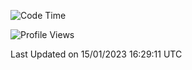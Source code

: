 <!--START_SECTION:waka-->
![Code Time](http://img.shields.io/badge/Code%20Time-588%20hrs%206%20mins-blue)

![Profile Views](http://img.shields.io/badge/Profile%20Views-1-blue)


 Last Updated on 15/01/2023 16:29:11 UTC
<!--END_SECTION:waka-->